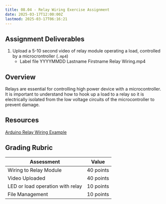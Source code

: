 ```yaml
---
title: 08.04 - Relay Wiring Exercise Assignment
date: 2025-03-17T12:00:00Z
lastmod: 2025-03-17T06:16:21
---
```


## Assignment Deliverables

1. Upload a 5-10 second video of relay module operating a load, controlled by a microcrontroller (`.mp4`)
   - Label file YYYYMMDD Lastname Firstname Relay Wiring.mp4

## Overview

Relays are essential for controlling high power device with a microcontroller. It is important to understand how to hook up a load to a relay so it is electrically isolated from the low voltage circuits of the microcontroller to prevent damage.

## Resources

[Arduino Relay Wiring Example](../../../../arduino/arduino-relay-wiring.md)

## Grading Rubric

<div class="responsive-table-markdown">

| Assessment                       | Value     |
| -------------------------------- | --------- |
| Wiring to Relay Module           | 40 points |
| Video Uploaded                   | 40 points |
| LED or load operation with relay | 10 points |
| File Management                  | 10 points |

</div>
